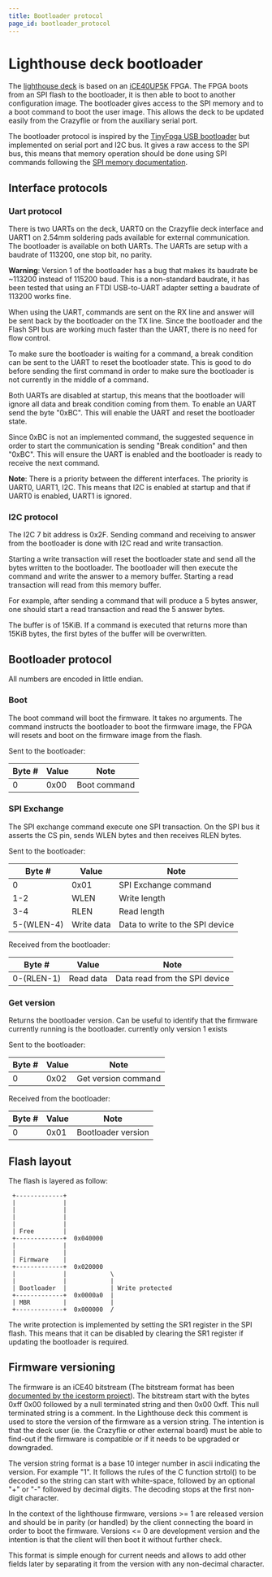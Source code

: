 ```yaml
---
title: Bootloader protocol
page_id: bootloader_protocol
---
```


# Lighthouse deck bootloader

The [lighthouse deck](https://store.bitcraze.io/products/lighthouse-positioning-deck) is based on an [iCE40UP5K](https://www.latticesemi.com/Products/FPGAandCPLD/iCE40UltraPlus) FPGA. The FPGA boots from an SPI flash to the bootloader, it is then able to boot to another configuration image. The bootloader gives access to the SPI memory and to a boot command to boot the user image. This allows the deck to be updated easily from the Crazyflie or from the auxiliary serial port.

The bootloader protocol is inspired by the [TinyFpga USB bootloader](https://github.com/tinyfpga/TinyFPGA-Bootloader) but implemented on serial port and I2C bus. It gives a raw access to the SPI bus, this means that memory operation should be done using SPI commands following the [SPI memory documentation](https://www.winbond.com/resource-files/w25q80dv_revf_02112015.pdf).

## Interface protocols

### Uart protocol

There is two UARTs on the deck, UART0 on the Crazyflie deck interface and UART1 on 2.54mm soldering pads available for external communication. The bootloader is available on both UARTs. The UARTs are setup with a baudrate of 113200, one stop bit, no parity.

**Warning**: Version 1 of the bootloader has a bug that makes its baudrate be ~113200 instead of 115200 baud. This is a non-standard baudrate, it has been tested that using an FTDI USB-to-UART adapter setting a baudrate of 113200 works fine.

When using the UART, commands are sent on the RX line and answer will be sent back by the bootloader on the TX line. Since the bootloader and the Flash SPI bus are working much faster than the UART, there is no need for flow control.

To make sure the bootloader is waiting for a command, a break condition can be sent to the UART to reset the bootloader state. This is good to do before sending the first command in order to make sure the bootloader is not currently in the middle of a command.

Both UARTs are disabled at startup, this means that the bootloader will ignore all data and break condition coming from them. To enable an UART send the byte "0xBC". This will enable the UART and reset the bootloader state.

Since 0xBC is not an implemented command, the suggested sequence in order to start the communication is sending "Break condition" and then "0xBC". This will ensure the UART is enabled and the bootloader is ready to receive the next command.

**Note**: There is a priority between the different interfaces. The priority is UART0, UART1, I2C. This means that I2C is  enabled at startup and that if UART0 is enabled, UART1 is ignored.

### I2C protocol

The I2C 7 bit address is 0x2F. Sending command and receiving to answer from the bootloader is done with I2C read and write transaction.

Starting a write transaction will reset the bootloader state and send all the bytes written to the bootloader. The bootloader will then execute the command and write the answer to a memory buffer. Starting a read transaction will read from this memory buffer.

For example, after sending a command that will produce a 5 bytes answer, one should start a read transaction and read the 5 answer bytes.

The buffer is of 15KiB. If a command is executed that returns more than 15KiB bytes, the first bytes of the buffer will be overwritten.

## Bootloader protocol

All numbers are encoded in little endian. 

### Boot

The boot command will boot the firmware. It takes no arguments. The command instructs the bootloader to boot the firmware image, the FPGA will resets and boot on the firmware image from the flash.

Sent to the bootloader:

|  Byte #  |  Value  | Note |
| -------- | ------- | ---- |
|   0    |  0x00  | Boot command |

### SPI Exchange

The SPI exchange command execute one SPI transaction. On the SPI bus it asserts the CS pin, sends WLEN bytes and then receives RLEN bytes.

Sent to the bootloader:

|  Byte #  |  Value  | Note |
| -------- | ------- | ---- |
|  0       | 0x01   | SPI Exchange command |
|  1-2     | WLEN   | Write length |
|  3-4     | RLEN   | Read length |
|  5-(WLEN-4)  | Write data  | Data to write to the SPI device |

Received from the bootloader:

|  Byte #  |  Value  | Note |
| -------- | ------- | ---- |
|  0-(RLEN-1)  | Read data | Data read from the SPI device |

### Get version

Returns the bootloader version. Can be useful to identify that the firmware currently running is the bootloader.
currently only version 1 exists

Sent to the bootloader:

|  Byte #  |  Value  | Note |
| -------- | ------- | ---- |
|  0       | 0x02   | Get version command |

Received from the bootloader:

|  Byte #  |  Value  | Note |
| -------- | ------- | ---- |
|  0  | 0x01 | Bootloader version |

## Flash layout

The flash is layered as follow:

```text
 +-------------+ 
 |             |
 |             |
 |             |
 |             |
 | Free        |
 +-------------+  0x040000
 |             |
 |             |
 | Firmware    |
 +-------------+  0x020000
 |             |            \
 |             |            |
 | Bootloader  |            | Write protected
 +-------------+  0x0000a0  |
 | MBR         |            |
 +-------------+  0x000000  /
```

The write protection is implemented by setting the SR1 register in the SPI flash. This means that it can be disabled by clearing the SR1 register if updating the bootloader is required.

## Firmware versioning

The firmware is an iCE40 bitstream (The bitstream format has been [documented by the icestorm project](http://www.clifford.at/icestorm/format.html)). The bitstream start with the bytes 0xff 0x00 followed by a null terminated string and then 0x00 0xff. This null terminated string is a comment. In the Lighthouse deck this comment is used to store the version of the firmware as a version string. The intention is that the deck user (ie. the Crazyflie or other external board) must be able to find-out if the firmware is compatible or if it needs to be upgraded or downgraded.

The version string format is a base 10 integer number in ascii indicating the version. For example "1". It follows the rules of the C function strtol() to be decoded so the string can start with white-space, followed by an optional "+" or "-" followed by decimal digits. The decoding stops at the first non-digit character.

In the context of the lighthouse firmware, versions >= 1 are released version and should be in parity (or handled) by the client connecting the board in order to boot the firmware. Versions <= 0 are development version and the intention is that the client will then boot it without further check.

This format is simple enough for current needs and allows to add other fields later by separating it from the version with any non-decimal character.
